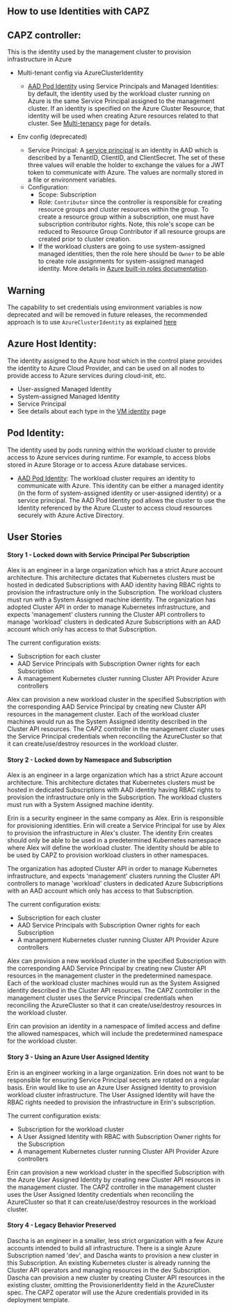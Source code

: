 ## How to use Identities with CAPZ

## CAPZ controller: 
This is the identity used by the management cluster to provision infrastructure in Azure
 - Multi-tenant config via AzureClusterIdentity
   - [AAD Pod Identity](https://azure.github.io/aad-pod-identity/) using Service Principals and Managed Identities: by default, the identity used by the workload cluster running on Azure is the same Service Principal assigned to the management cluster. If an identity is specified on the Azure Cluster Resource, that identity will be used when creating Azure resources related to that cluster. See [Multi-tenancy](multitenancy.md) page for details.

 - Env config (deprecated)
   - Service Principal: A [service principal](https://learn.microsoft.com/azure/active-directory/develop/app-objects-and-service-principals) is an identity in AAD which is described by a TenantID, ClientID, and ClientSecret. The set of these three values will enable the holder to exchange the values for a JWT token to communicate with Azure. The values are normally stored in a file or environment variables.
   - Configuration:
      - Scope: Subscription
      - Role: `Contributor` since the controller is responsible for creating resource groups and cluster resources within the group. To create a resource group within a subscription, one must have subscription contributor rights. Note, this role's scope can be reduced to Resource Group Contributor if all resource groups are created prior to cluster creation.
      - If the workload clusters are going to use system-assigned managed identities, then the role here should be `Owner` to be able to create role assignments for system-assigned managed identity.
More details in [Azure built-in roles documentation](https://learn.microsoft.com/azure/role-based-access-control/built-in-roles).

<aside class="note warning"> 

<h1> Warning </h1> 

The capability to set credentials using environment variables is now deprecated and will be removed in future releases, the recommended approach is to use `AzureClusterIdentity` as explained [here](multitenancy.md) 

</aside>

## Azure Host Identity:
The identity assigned to the Azure host which in the control plane provides the identity to Azure Cloud Provider, and can be used on all nodes to provide access to Azure services during cloud-init, etc.

- User-assigned Managed Identity
- System-assigned Managed Identity
- Service Principal
- See details about each type in the [VM identity](vm-identity.md) page

## Pod Identity:
The identity used by pods running within the workload cluster to provide access to Azure services during runtime. For example, to access blobs stored in Azure Storage or to access Azure database services.
 - [AAD Pod Identity](https://azure.github.io/aad-pod-identity/): The workload cluster requires an identity to communicate with Azure. This identity can be either a managed identity (in the form of system-assigned identity or user-assigned identity) or a service principal. The AAD Pod Identity pod allows the cluster to use the Identity referenced by the Azure CLuster to access cloud resources securely with Azure Active Directory.

## User Stories

#### Story 1 - Locked down with Service Principal Per Subscription

Alex is an engineer in a large organization which has a strict Azure account architecture. This architecture dictates that Kubernetes clusters must be hosted in dedicated Subscriptions with AAD identity having RBAC rights to provision the infrastructure only in the Subscription. The workload clusters must run with a System Assigned machine identity. The organization has adopted Cluster API in order to manage Kubernetes infrastructure, and expects 'management' clusters running the Cluster API controllers to manage 'workload' clusters in dedicated Azure Subscriptions with an AAD account which only has access to that Subscription.

The current configuration exists:
* Subscription for each cluster
* AAD Service Principals with Subscription Owner rights for each Subscription
* A management Kubernetes cluster running Cluster API Provider Azure controllers

Alex can provision a new workload cluster in the specified Subscription with the corresponding AAD Service Principal by creating new Cluster API resources in the management cluster. Each of the workload cluster machines would run as the System Assigned identity described in the Cluster API resources. The CAPZ controller in the management cluster uses the Service Principal credentials when reconciling the AzureCluster so that it can create/use/destroy resources in the workload cluster.

#### Story 2 - Locked down by Namespace and Subscription

Alex is an engineer in a large organization which has a strict Azure account architecture. This architecture dictates that Kubernetes clusters must be hosted in dedicated Subscriptions with AAD identity having RBAC rights to provision the infrastructure only in the Subscription. The workload clusters must run with a System Assigned machine identity.

Erin is a security engineer in the same company as Alex. Erin is responsible for provisioning identities. Erin will create a Service Principal for use by Alex to provision the infrastructure in Alex's cluster. The identity Erin creates should only be able to be used in a predetermined Kubernetes namespace where Alex will define the workload cluster. The identity should be able to be used by CAPZ to provision workload clusters in other namespaces.

The organization has adopted Cluster API in order to manage Kubernetes infrastructure, and expects 'management' clusters running the Cluster
API controllers to manage 'workload' clusters in dedicated Azure Subscriptions with an AAD account which only has access to that Subscription.

The current configuration exists:
* Subscription for each cluster
* AAD Service Principals with Subscription Owner rights for each Subscription
* A management Kubernetes cluster running Cluster API Provider Azure controllers

Alex can provision a new workload cluster in the specified Subscription with the corresponding AAD Service Principal by creating new Cluster API resources in the management cluster in the predetermined namespace. Each of the workload cluster machines would run as the System Assigned identity described in the Cluster API resources. The CAPZ controller in the management cluster uses the Service Principal credentials when reconciling the AzureCluster so that it can create/use/destroy resources in the workload cluster.

Erin can provision an identity in a namespace of limited access and define the allowed namespaces, which will include the predetermined namespace for the workload cluster.

#### Story 3 - Using an Azure User Assigned Identity

Erin is an engineer working in a large organization. Erin does not want to be responsible for ensuring Service Principal secrets are rotated on a regular basis. Erin would like to use an Azure User Assigned Identity to provision workload cluster infrastructure. The User Assigned Identity will have the RBAC rights needed to provision the infrastructure in Erin's subscription.

The current configuration exists:

* Subscription for the workload cluster
* A User Assigned Identity with RBAC with Subscription Owner rights for the Subscription
* A management Kubernetes cluster running Cluster API Provider Azure controllers

Erin can provision a new workload cluster in the specified Subscription with the Azure User Assigned Identity by creating new Cluster API resources in the management cluster. The CAPZ controller in the management cluster uses the User Assigned Identity credentials when reconciling the AzureCluster so that it can create/use/destroy resources in the workload cluster.

#### Story 4 - Legacy Behavior Preserved

Dascha is an engineer in a smaller, less strict organization with a few Azure accounts intended to build all infrastructure. There is a single Azure Subscription named 'dev', and Dascha wants to provision a new cluster in this Subscription. An existing Kubernetes cluster is already running the Cluster API operators and managing resources in the dev Subscription. Dascha can provision a new cluster by creating Cluster API resources in the existing cluster, omitting the ProvisionerIdentity field in the AzureCluster spec. The CAPZ operator will use the Azure credentials provided in its deployment template.
